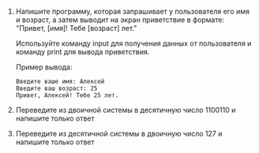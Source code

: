 1. Напишите программу, которая запрашивает у пользователя его имя и возраст, а затем выводит на экран приветствие в формате: "Привет, [имя]! Тебе [возраст] лет." 

   Используйте команду input для получения данных от пользователя и команду print для вывода приветствия.

    Пример вывода:
    
    ```console
    Введите ваше имя: Алексей
    Введите ваш возраст: 25
    Привет, Алексей! Тебе 25 лет.
    ```

2. Переведите из двоичной системы в десятичную число 1100110 и напишите только ответ 

3. Переведите из десятичной системы в двоичную число 127 и напишите только ответ